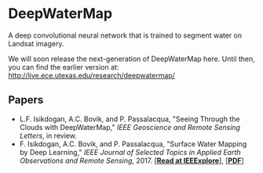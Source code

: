 # DeepWaterMap
A deep convolutional neural network that is trained to segment water on Landsat imagery.

We will soon release the next-generation of DeepWaterMap here. Until then, you can find the earlier version at:
http://live.ece.utexas.edu/research/deepwatermap/

## Papers
* L.F. Isikdogan, A.C. Bovik, and P. Passalacqua, "Seeing Through the Clouds with DeepWaterMap," *IEEE Geoscience and Remote Sensing Letters*, in review.
* F. Isikdogan, A.C. Bovik, and P. Passalacqua, "Surface Water Mapping by Deep Learning," *IEEE Journal of Selected Topics in Applied Earth Observations and Remote Sensing*, 2017. [[**Read at IEEExplore**]](http://ieeexplore.ieee.org/document/8013683/), [[**PDF**]](http://www.isikdogan.com/files/isikdogan2017_deepwatermap.pdf)

